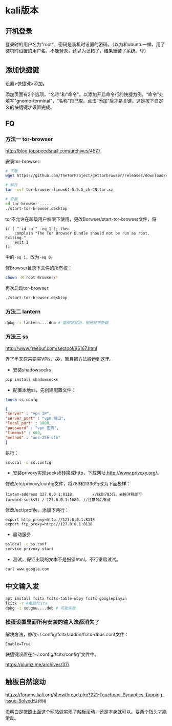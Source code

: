 # kali版本

## 开机登录

登录时的用户名为"root"，密码是装机时设置的密码。（以为和ubuntu一样，用了装机时设置的用户名，不能登录，还以为记错了，结果重装了系统。:-1:）

## 添加快捷键

设置>快捷键>添加。

添加页面有2个选项，“名称”和"命令"。以添加开启命令行的快捷为例，“命令”处填写"gnome-terminal"，“名称”自己取。点击“添加”后才是关键。这是按下自定义的快捷键才设置完成。

## FQ

### 方法一 tor-browser

<http://blog.topspeedsnail.com/archives/4577>

安装tor-browser:

```bash
# 下载
wget https://github.com/TheTorProject/gettorbrowser/releases/download/v6.0.4/tor-browser-linux64-6.0.4_en-US.tar.xz

# 解压
tar -xvf tor-browser-linux64-5.5.5_zh-CN.tar.xz

# 安装
cd tor-browser-.....
./start-tor-browser.desktop
```

tor不允许在超级用户权限下使用，更改Borwser/start-tor-browser文件，将

```shell
if [ "`id -u`" -eq 1 ]; then
	complain "The Tor Browser Bundle should not be run as root.  Exiting."
	exit 1
fi
```

中的`-eq 1`，改为`-eq 0`。

修Browser目录下文件的所有权：

```bash
chown -R root Browser/*
```

再次启动tor-browser:

```bash
./start-tor-browser.desktop
```

### 方法二 lantern

```bash
dpkg -i lantern....deb # 能安装成功，但还是不能翻
```

### 方法三 ss

<http://www.freebuf.com/sectool/95167.html>

弄了半天原来要买VPN，:sob:，暂且把方法搬运到这里。

-   安装shadowsocks

```bash
pip install shadowsocks
```

-   配置本地ss，先创建配置文件：

```bash
touch ss.confg
```

```json
{
"server" : "vpn IP",
"server_port" : "vpn 端口",
"local_port" : 1080,
"password" : "vpn 密码",
"timeout" : 600,
"method" : "aes-256-cfb"
}
```

执行：

```bash
sslocal -c ss.config
```

-   安装privoxy实现socks5转换成http，下载网址,<http://www.privoxy.org/>。

修改/etc/privoxy/config文件，将783和1336行改为下面模样：

```shell
listen-address 127.0.0.1:8118         //找到783行，去掉注释即可
forward-socks5t / 127.0.0.1:1080. //注意最后有点
```

修改/ect/profile，添加下两行：

```shell
export http_proxy=http://127.0.0.1:8118
export ftp_proxy=http://127.0.0.1:8118
```

-   启动服务

```bash
sslocal -c ss.conf
service privoxy start
```

-   测试，保证出现的文本不是报错html。不行重启试试。

```bash
curl www.google.com
```

## 中文输入发

```bash
apt install fcitx fcitx-table-wbpy fcitx-googlepinyin
fcitx -r #重启fcitx
dpkg -i sougou....deb # 可能失败
```

### 操蛋设置里面所有安装的输入法都消失了

解决方法，修改~/.config/fcitx/addon/fcitx-dbus.conf文件：

```shell
Enable=True
```

快捷键设置在“~/.config/fcitx/config”文件中。

<https://plumz.me/archives/37/>

## 触板自然滚动

<https://forums.kali.org/showthread.php?221-Touchpad-Synaptics-Tapping-issue-Solved>没卵用

没明白是按照上面这个网站做实现了触板滚动，还是本身就可以。要两个指头才能滑动。

